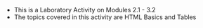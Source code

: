 - This is a Laboratory Activity on Modules 2.1 - 3.2
 - The topics covered in this activity are HTML Basics and Tables
 

